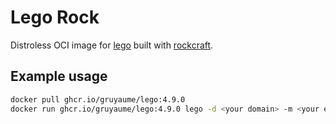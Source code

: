 # Lego Rock

Distroless OCI image for [lego](https://go-acme.github.io/lego/) built with [rockcraft](https://github.com/canonical/rockcraft).

## Example usage

```bash
docker pull ghcr.io/gruyaume/lego:4.9.0
docker run ghcr.io/gruyaume/lego:4.9.0 lego -d <your domain> -m <your email> --dns=<your dns provider> --accept-tos=true run
```
